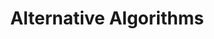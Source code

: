 ---
slug: alternative-algorithms
type: event
event_type: Concert
title: Alternative Algorithms
venue: Ekko
date_time: 'Thursday, April 20th, Doors 19:30 / Show: 20:00'
schedule:
    -   time: t19:30
        item: Doors
    -   time: t20:00
        item: $serendipitous-liquidators
    -   time: t20:30
        item: $blocking-behaviours
    -   time: t20:50
        item: $arrays-of-disarray
    -   time: t21:10
        item: $grim-grim-grim-grimberg
    -   time: t21:40
        item: $piraran-algorithmic-acid-music
    -   time: t22:10
        item: Headroom
        hidden: True
    -   time: t22:30
        item: End
---